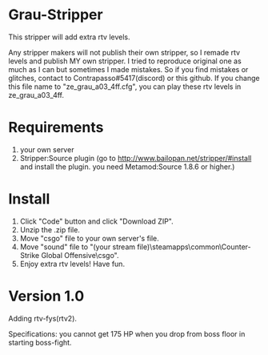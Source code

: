 # Grau-Stripper
This stripper will add extra rtv levels.

Any stripper makers will not publish their own stripper, so I remade rtv levels and publish MY own stripper.
I tried to reproduce original one as much as I can but sometimes I made mistakes.
So if you find mistakes or glitches, contact to Contrapasso#5417(discord) or this github.
If you change this file name to "ze_grau_a03_4ff.cfg", you can play these rtv levels in ze_grau_a03_4ff.

# Requirements
1. your own server
2. Stripper:Source plugin (go to http://www.bailopan.net/stripper/#install and install the plugin. you need Metamod:Source 1.8.6 or higher.)

# Install
1. Click "Code" button and click "Download ZIP".
2. Unzip the .zip file.
3. Move "csgo" file to your own server's file.
4. Move "sound" file to "(your stream file)\steamapps\common\Counter-Strike Global Offensive\csgo".
5. Enjoy extra rtv levels! Have fun.

# Version 1.0
Adding rtv-fys(rtv2).

Specifications: you cannot get 175 HP when you drop from boss floor in starting boss-fight.
